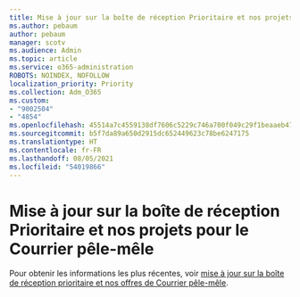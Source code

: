 ```yaml
---
title: Mise à jour sur la boîte de réception Prioritaire et nos projets pour le Courrier pêle-mêle
ms.author: pebaum
author: pebaum
manager: scotv
ms.audience: Admin
ms.topic: article
ms.service: o365-administration
ROBOTS: NOINDEX, NOFOLLOW
localization_priority: Priority
ms.collection: Adm_O365
ms.custom:
- "9002504"
- "4854"
ms.openlocfilehash: 45514a7c4559138df7606c5229c746a700f049c29f1beaaeb47a7e2e0dd0d2d6
ms.sourcegitcommit: b5f7da89a650d2915dc652449623c78be6247175
ms.translationtype: HT
ms.contentlocale: fr-FR
ms.lasthandoff: 08/05/2021
ms.locfileid: "54019866"
---
```

# <a name="update-on-focused-inbox-and-our-plans-for-clutter"></a>Mise à jour sur la boîte de réception Prioritaire et nos projets pour le Courrier pêle-mêle

Pour obtenir les informations les plus récentes, voir [mise à jour sur la boîte de réception prioritaire et nos offres de Courrier pêle-mêle](https://techcommunity.microsoft.com/t5/outlook-blog/update-on-focused-inbox-and-our-plans-for-clutter/ba-p/136448).
